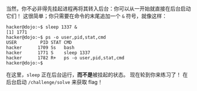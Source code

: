 当然，你不必非得先挂起进程再将其转入后台：你可以从一开始就直接在后台启动它们！
这很简单；你只需要在命令的末尾追加一个 `&` 符号，就像这样：

```console
hacker@dojo:~$ sleep 1337 &
[1] 1771
hacker@dojo:~$ ps -o user,pid,stat,cmd
USER         PID STAT CMD
hacker      1709 Ss   bash
hacker      1771 S    sleep 1337
hacker      1782 R+   ps -o user,pid,stat,cmd
hacker@dojo:~$ 
```

在这里，`sleep` 正在后台运行，**而不是**被挂起的状态。
现在轮到你来练习了！
在后台启动 `/challenge/solve` 来获取 flag！
